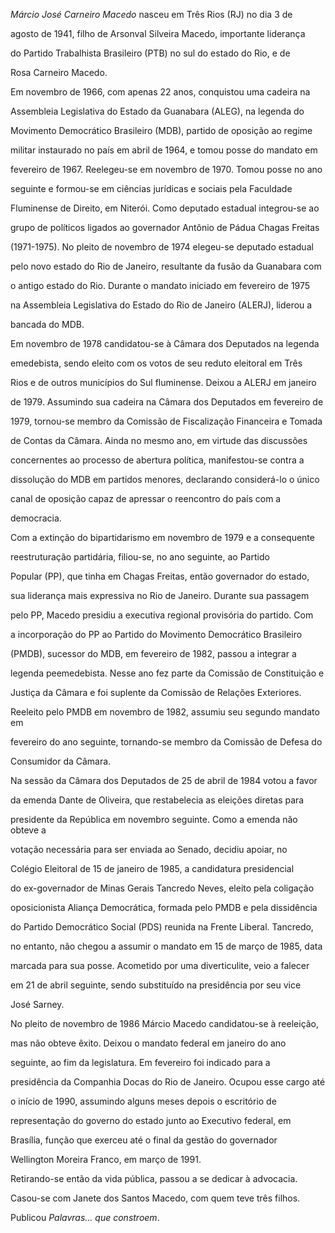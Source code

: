 

*Márcio José Carneiro Macedo* nasceu em Três Rios (RJ) no dia 3 de

agosto de 1941, filho de Arsonval Silveira Macedo, importante liderança

do Partido Trabalhista Brasileiro (PTB) no sul do estado do Rio, e de

Rosa Carneiro Macedo.



Em novembro de 1966, com apenas 22 anos, conquistou uma cadeira na

Assembleia Legislativa do Estado da Guanabara (ALEG), na legenda do

Movimento Democrático Brasileiro (MDB), partido de oposição ao regime

militar instaurado no país em abril de 1964, e tomou posse do mandato em

fevereiro de 1967. Reelegeu-se em novembro de 1970. Tomou posse no ano

seguinte e formou-se em ciências jurídicas e sociais pela Faculdade

Fluminense de Direito, em Niterói. Como deputado estadual integrou-se ao

grupo de políticos ligados ao governador Antônio de Pádua Chagas Freitas

(1971-1975). No pleito de novembro de 1974 elegeu-se deputado estadual

pelo novo estado do Rio de Janeiro, resultante da fusão da Guanabara com

o antigo estado do Rio. Durante o mandato iniciado em fevereiro de 1975

na Assembleia Legislativa do Estado do Rio de Janeiro (ALERJ), liderou a

bancada do MDB.



Em novembro de 1978 candidatou-se à Câmara dos Deputados na legenda

emedebista, sendo eleito com os votos de seu reduto eleitoral em Três

Rios e de outros municípios do Sul fluminense. Deixou a ALERJ em janeiro

de 1979. Assumindo sua cadeira na Câmara dos Deputados em fevereiro de

1979, tornou-se membro da Comissão de Fiscalização Financeira e Tomada

de Contas da Câmara. Ainda no mesmo ano, em virtude das discussões

concernentes ao processo de abertura política, manifestou-se contra a

dissolução do MDB em partidos menores, declarando considerá-lo o único

canal de oposição capaz de apressar o reencontro do país com a

democracia.



Com a extinção do bipartidarismo em novembro de 1979 e a consequente

reestruturação partidária, filiou-se, no ano seguinte, ao Partido

Popular (PP), que tinha em Chagas Freitas, então governador do estado,

sua liderança mais expressiva no Rio de Janeiro. Durante sua passagem

pelo PP, Macedo presidiu a executiva regional provisória do partido. Com

a incorporação do PP ao Partido do Movimento Democrático Brasileiro

(PMDB), sucessor do MDB, em fevereiro de 1982, passou a integrar a

legenda peemedebista. Nesse ano fez parte da Comissão de Constituição e

Justiça da Câmara e foi suplente da Comissão de Relações Exteriores.

Reeleito pelo PMDB em novembro de 1982, assumiu seu segundo mandato em

fevereiro do ano seguinte, tornando-se membro da Comissão de Defesa do

Consumidor da Câmara.



Na sessão da Câmara dos Deputados de 25 de abril de 1984 votou a favor

da emenda Dante de Oliveira, que restabelecia as eleições diretas para

presidente da República em novembro seguinte. Como a emenda não obteve a

votação necessária para ser enviada ao Senado, decidiu apoiar, no

Colégio Eleitoral de 15 de janeiro de 1985, a candidatura presidencial

do ex-governador de Minas Gerais Tancredo Neves, eleito pela coligação

oposicionista Aliança Democrática, formada pelo PMDB e pela dissidência

do Partido Democrático Social (PDS) reunida na Frente Liberal. Tancredo,

no entanto, não chegou a assumir o mandato em 15 de março de 1985, data

marcada para sua posse. Acometido por uma diverticulite, veio a falecer

em 21 de abril seguinte, sendo substituído na presidência por seu vice

José Sarney.



No pleito de novembro de 1986 Márcio Macedo candidatou-se à reeleição,

mas não obteve êxito. Deixou o mandato federal em janeiro do ano

seguinte, ao fim da legislatura. Em fevereiro foi indicado para a

presidência da Companhia Docas do Rio de Janeiro. Ocupou esse cargo até

o início de 1990, assumindo alguns meses depois o escritório de

representação do governo do estado junto ao Executivo federal, em

Brasília, função que exerceu até o final da gestão do governador

Wellington Moreira Franco, em março de 1991.



Retirando-se então da vida pública, passou a se dedicar à advocacia.



Casou-se com Janete dos Santos Macedo, com quem teve três filhos.



Publicou *Palavras… que constroem*.



